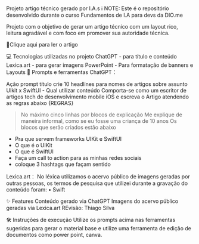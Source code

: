 Projeto artigo técnico gerado por I.A.s
ℹ️ NOTE: Este é o repositório desenvolvido durante o curso Fundamentos de I.A para devs da DIO.me

Projeto com o objetivo de gerar um artigo técnico com um layout rico, leitura agradável e com foco em promover sua autoridade técnica.

📕Clique aqui para ler o artigo

💻 Tecnologias utilizadas no projeto
ChatGPT - para título e conteúdo
Lexica.art - para gerar imagens
PowerPoint - Para formatação de banners e Layouts
📄 Prompts e ferramentas
ChatGPT：

Ação	prompt
título	crie 10 headlines para nomes de artigos sobre assunto UIkit x SwiftUI - Qual utilizar
conteúdo	Comporta-se como um escritor de artigos tech de desenvolvimento mobile iOS e escreva o Artigo atendendo as regras abaixo
{REGRAS}
> No máximo cinco linhas por blocos de explicação
> Me explique de maneira informal, como se eu fosse uma criança de 10 anos
> Os blocos que serão criados estão abaixo
- Pra que servem frameworks UIKit e SwiftUI
- O que é o UIKit
- O que é SwiftUI 
- Faça um call to action para as minhas redes sociais
- coloque 3 hashtags que façam sentido

Lexica.art：
No léxica utilizamos o acervo público de imagens geradas por outras pessoas, os termos de pesquisa que utilizei durante a gravação do conteúdo foram:
• Swift

✨ Features
Conteúdo gerado via ChatGPT
Imagens do acervo público geradas via Lexica.art
REvisão: Thiago Silva

🛠️ Instruções de execução
Utilize os prompts acima nas ferramentas sugeridas para gerar o material base e utilize uma ferramenta de edição de documentos como power point, canva.



